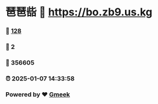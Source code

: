 # 琶琶啙 :link: https://bo.zb9.us.kg 
### :page_facing_up: [128](https://bo.zb9.us.kg/tag.html) 
### :speech_balloon: 2 
### :hibiscus: 356605 
### :alarm_clock: 2025-01-07 14:33:58 
### Powered by :heart: [Gmeek](https://github.com/Meekdai/Gmeek)

